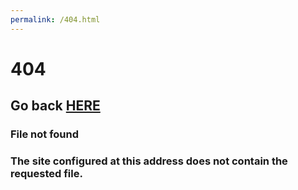 ```yaml
---
permalink: /404.html
---
```

# 404

## Go back [HERE](https://conzio.github.io/Conzio/)

### File not found

### The site configured at this address does not contain the requested file. 

